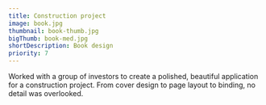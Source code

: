 ```yaml
---
title: Construction project
image: book.jpg
thumbnail: book-thumb.jpg
bigThumb: book-med.jpg
shortDescription: Book design
priority: 7
---
```

Worked with a group of investors to create a polished, beautiful application for a construction project. From cover design to page layout to binding, no detail was overlooked.